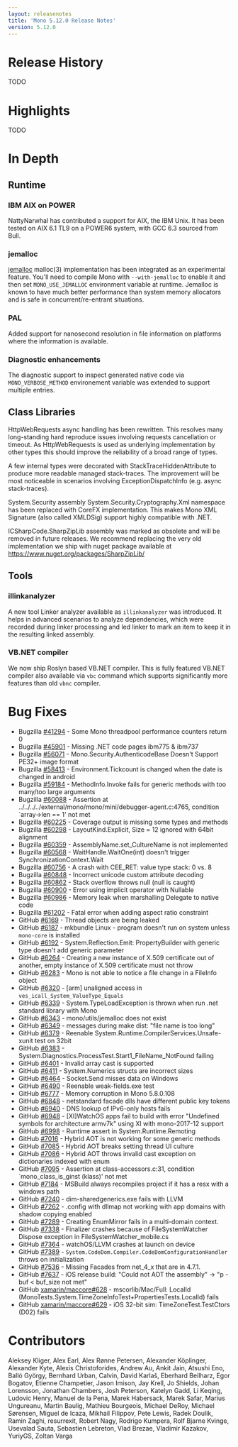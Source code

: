 ```yaml
---
layout: releasenotes
title: 'Mono 5.12.0 Release Notes'
version: 5.12.0
---
```


Release History
===============

TODO

Highlights
==========

TODO


# In Depth

## Runtime

### IBM AIX on POWER

NattyNarwhal has contributed a support for AIX, the IBM Unix. It has been tested on AIX 6.1 TL9 on a POWER6 system, with GCC 6.3 sourced from Bull.

### jemalloc

[jemalloc](http://jemalloc.net/) malloc(3) implementation has been integrated as an experimental feature. You'll need to compile Mono with `--with-jemalloc` to enable it and then set `MONO_USE_JEMALLOC` environment variable at runtime. Jemalloc is known to have much better performance than system memory allocators and is safe in concurrent/re-entrant situations.

### PAL

Added support for nanosecond resolution in file information on platforms where the information is available.

### Diagnostic enhancements

The diagnostic support to inspect generated native code via `MONO_VERBOSE_METHOD` environement variable was extended to support multiple entries.


## Class Libraries

HttpWebRequests async handling has been rewritten. This resolves many long-standing hard reproduce issues involving requests cancellation or
timeout. As HttpWebRequests is used as underlying implementation by other types this should improve the reliability of a broad range of types.

A few internal types were decorated with StackTraceHiddenAttribute to produce more readable managed stack-traces. The improvement will be
most noticeable in scenarios involving ExceptionDispatchInfo (e.g. async stack-traces).

System.Security assembly System.Security.Cryptography.Xml namespace has been replaced with CoreFX implementation. This makes Mono XML Signature (also called XMLDSig) support highly compatible with .NET.

ICSharpCode.SharpZipLib assembly was marked as obsolete and will be removed in future releases. We recommend replacing the very old implementation
we ship with nuget package available at https://www.nuget.org/packages/SharpZipLib/

## Tools

### illinkanalyzer

A new tool Linker analyzer available as `illinkanalyzer` was introduced. It helps in advanced scenarios to analyze dependencies, which were recorded during linker processing and led linker to mark an item to keep it in the resulting linked assembly.

### VB.NET compiler

We now ship Roslyn based VB.NET compiler. This is fully featured VB.NET compiler also available via `vbc` command which supports significantly more features than old `vbnc` compiler.


Bug Fixes
=========

* Bugzilla [#41294](https://bugzilla.xamarin.com/show_bug.cgi?id=41294) - Some Mono threadpool performance counters return 0
* Bugzilla [#45901](https://bugzilla.xamarin.com/show_bug.cgi?id=45901) - Missing .NET code pages ibm775 & ibm737
* Bugzilla [#56071](https://bugzilla.xamarin.com/show_bug.cgi?id=56071) - Mono.Security.AuthenticodeBase Doesn't Support PE32+ image format
* Bugzilla [#58413](https://bugzilla.xamarin.com/show_bug.cgi?id=58413) - Environment.Tickcount is changed when the date is changed in android
* Bugzilla [#59184](https://bugzilla.xamarin.com/show_bug.cgi?id=59184) - MethodInfo.Invoke fails for generic methods with too many/too large arguments
* Bugzilla [#60088](https://bugzilla.xamarin.com/show_bug.cgi?id=60088) - Assertion at ../../../../external/mono/mono/mini/debugger-agent.c:4765, condition `array->len == 1' not met
* Bugzilla [#60225](https://bugzilla.xamarin.com/show_bug.cgi?id=60225) - Coverage output is missing some types and methods
* Bugzilla [#60298](https://bugzilla.xamarin.com/show_bug.cgi?id=60298) - LayoutKind.Explicit, Size = 12 ignored with 64bit alignment
* Bugzilla [#60359](https://bugzilla.xamarin.com/show_bug.cgi?id=60359) - AssemblyName.set_CultureName is not implemented
* Bugzilla [#60568](https://bugzilla.xamarin.com/show_bug.cgi?id=60568) - WaitHandle.WaitOne(int) doesn't trigger SynchronizationContext.Wait
* Bugzilla [#60756](https://bugzilla.xamarin.com/show_bug.cgi?id=60756) - A crash with CEE_RET: value type stack: 0 vs. 8
* Bugzilla [#60848](https://bugzilla.xamarin.com/show_bug.cgi?id=60848) - Incorrect unicode custom attribute decoding
* Bugzilla [#60862](https://bugzilla.xamarin.com/show_bug.cgi?id=60862) - Stack overflow throws null (null is caught)
* Bugzilla [#60900](https://bugzilla.xamarin.com/show_bug.cgi?id=60900) - Error using implicit operator with Nullable
* Bugzilla [#60986](https://bugzilla.xamarin.com/show_bug.cgi?id=60986) - Memory leak when marshalling Delegate to native code
* Bugzilla [#61202](https://bugzilla.xamarin.com/show_bug.cgi?id=61202) - Fatal error when adding aspect ratio constraint
* GitHub [#6169](https://github.com/mono/mono/issues/6169) - Thread objects are being leaked
* GitHub [#6187](https://github.com/mono/mono/issues/6187) - mkbundle Linux - program doesn't run on system unless `mono-core` is installed
* GitHub [#6192](https://github.com/mono/mono/issues/6192) - System.Reflection.Emit: PropertyBuilder with generic type doesn't add generic parameter
* GitHub [#6264](https://github.com/mono/mono/issues/6264) - Creating a new instance of X.509 certificate out of another, empty instance of X.509 certificate must not throw
* GitHub [#6283](https://github.com/mono/mono/issues/6283) - Mono is not able to notice a file change in a FileInfo object 
* GitHub [#6320](https://github.com/mono/mono/issues/6320) - [arm] unaligned access in `ves_icall_System_ValueType_Equals`
* GitHub [#6339](https://github.com/mono/mono/issues/6339) - System.TypeLoadException is thrown when run .net standard library with Mono 
* GitHub [#6343](https://github.com/mono/mono/issues/6343) - mono/utils/jemalloc does not exist
* GitHub [#6349](https://github.com/mono/mono/issues/6349) - messages during make dist: "file name is too long"
* GitHub [#6379](https://github.com/mono/mono/issues/6379) - Reenable System.Runtime.CompilerServices.Unsafe-xunit test on 32bit
* GitHub [#6383](https://github.com/mono/mono/issues/6383) - System.Diagnostics.ProcessTest.Start1_FileName_NotFound failing
* GitHub [#6401](https://github.com/mono/mono/issues/6401) - Invalid array cast is supported
* GitHub [#6411](https://github.com/mono/mono/issues/6411) - System.Numerics structs are incorrect sizes
* GitHub [#6464](https://github.com/mono/mono/issues/6464) - Socket.Send misses data on Windows
* GitHub [#6490](https://github.com/mono/mono/issues/6490) - Reenable weak-fields.exe test
* GitHub [#6777](https://github.com/mono/mono/issues/6777) - Memory corruption in Mono 5.8.0.108
* GitHub [#6848](https://github.com/mono/mono/issues/6848) - netstandard facade dlls have different public key tokens 
* GitHub [#6940](https://github.com/mono/mono/issues/6940) - DNS lookup of IPv6-only hosts fails
* GitHub [#6948](https://github.com/mono/mono/issues/6948) - [XI]WatchOS apps fail to build with error "Undefined symbols for architecture armv7k" using XI with mono-2017-12 support
* GitHub [#6998](https://github.com/mono/mono/issues/6998) - Runtime assert in System.Runtime.Remoting
* GitHub [#7016](https://github.com/mono/mono/issues/7016) - Hybrid AOT is not working for some generic methods
* GitHub [#7085](https://github.com/mono/mono/issues/7085) - Hybrid AOT breaks setting thread UI culture
* GitHub [#7086](https://github.com/mono/mono/issues/7086) - Hybrid AOT throws invalid cast exception on dictionaries indexed with enum
* GitHub [#7095](https://github.com/mono/mono/issues/7095) - Assertion at class-accessors.c:31, condition `mono_class_is_ginst (klass)' not met
* GitHub [#7184](https://github.com/mono/mono/issues/7184) - MSBuild always recompiles project if it has a resx with a windows path
* GitHub [#7240](https://github.com/mono/mono/issues/7240) - dim-sharedgenerics.exe fails with LLVM
* GitHub [#7262](https://github.com/mono/mono/issues/7262) - .config with dllmap not working with app domains with shadow copying enabled 
* GitHub [#7289](https://github.com/mono/mono/issues/7289) - Creating EnumMirror fails in a multi-domain context.
* GitHub [#7338](https://github.com/mono/mono/issues/7338) - Finalizer crashes because of FileSystemWatcher Dispose exception in FileSystemWatcher_mobile.cs
* GitHub [#7364](https://github.com/mono/mono/issues/7364) - watchOS/LLVM crashes at launch on device
* GitHub [#7389](https://github.com/mono/mono/issues/7389) - `System.CodeDom.Compiler.CodeDomConfigurationHandler` throws on initialization 
* GitHub [#7536](https://github.com/mono/mono/issues/7536) - Missing Facades from net_4_x that are in 4.7.1.
* GitHub [#7637](https://github.com/mono/mono/issues/7637) - iOS release build: "Could not AOT the assembly" -> "p - buf < buf_size not met"
* GitHub [xamarin/maccore#628](https://github.com/xamarin/maccore/issues/628) - mscorlib/Mac/Full: LocalId (MonoTests.System.TimeZoneInfoTest+PropertiesTests.LocalId) fails
* GitHub [xamarin/maccore#629](https://github.com/xamarin/maccore/issues/629) - iOS 32-bit sim: TimeZoneTest.TestCtors (D02) fails

Contributors
============

Aleksey Kliger, Alex Earl, Alex Rønne Petersen, Alexander Köplinger, Alexander Kyte, Alexis Christoforides, Andrew Au, Ankit Jain, Atsushi Eno, Balló György, Bernhard Urban, Calvin, David Karlaš, Eberhard Beilharz, Egor Bogatov, Etienne Champetier, Jason Imison, Jay Krell, Jo Shields, Johan Lorensson, Jonathan Chambers, Josh Peterson, Katelyn Gadd, Li Keqing, Ludovic Henry, Manuel de la Pena, Marek Habersack, Marek Safar, Marius Ungureanu, Martin Baulig, Mathieu Bourgeois, Michael DeRoy, Michael Sørensen, Miguel de Icaza, Mikhail Filippov, Pete Lewis, Radek Doulik, Ramin Zaghi, resurrexit, Robert Nagy, Rodrigo Kumpera, Rolf Bjarne Kvinge, Usevalad Sauta, Sebastien Lebreton, Vlad Brezae, Vladimir Kazakov, YuriyGS, Zoltan Varga
